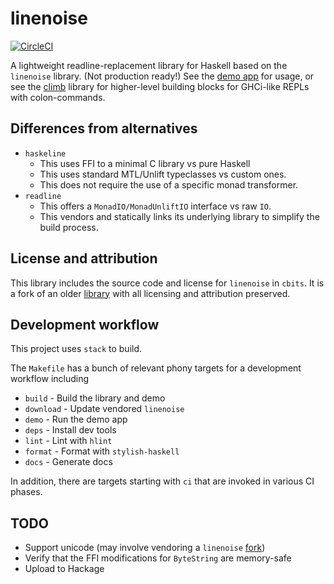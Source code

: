 # linenoise

[![CircleCI](https://circleci.com/gh/ejconlon/haskell-linenoise/tree/master.svg?style=svg)](https://circleci.com/gh/ejconlon/haskell-linenoise/tree/master)

A lightweight readline-replacement library for Haskell based on the `linenoise` library. (Not production ready!)
See the [demo app](https://github.com/ejconlon/haskell-linenoise/blob/master/app/Main.hs) for usage, or see the [climb](https://github.com/ejconlon/climb) library for higher-level building blocks for GHCi-like REPLs with colon-commands.

## Differences from alternatives

* `haskeline`
  * This uses FFI to a minimal C library vs pure Haskell
  * This uses standard MTL/Unlift typeclasses vs custom ones.
  * This does not require the use of a specific monad transformer.
* `readline`
  * This offers a `MonadIO/MonadUnliftIO` interface vs raw `IO`.
  * This vendors and statically links its underlying library to simplify the build process.

## License and attribution

This library includes the source code and license for `linenoise` in `cbits`.
It is a fork of an older [library](https://github.com/sdiehl/haskell-linenoise) with all licensing and
attribution preserved.

## Development workflow

This project uses `stack` to build.

The `Makefile` has a bunch of relevant phony targets for a development workflow including

* `build` - Build the library and demo
* `download` - Update vendored `linenoise`
* `demo` - Run the demo app
* `deps` - Install dev tools
* `lint` - Lint with `hlint`
* `format` - Format with `stylish-haskell`
* `docs` - Generate docs

In addition, there are targets starting with `ci` that are invoked in various CI phases.

## TODO

* Support unicode (may involve vendoring a `linenoise` [fork](https://github.com/yhirose/linenoise/tree/utf8-support))
* Verify that the FFI modifications for `ByteString` are memory-safe
* Upload to Hackage
